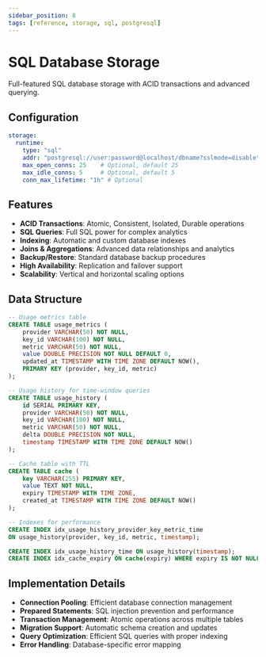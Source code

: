 ```yaml
---
sidebar_position: 8
tags: [reference, storage, sql, postgresql]
---
```


# SQL Database Storage

Full-featured SQL database storage with ACID transactions and advanced querying.

## Configuration

```yaml
storage:
  runtime:
    type: "sql"
    addr: "postgresql://user:password@localhost/dbname?sslmode=disable"
    max_open_conns: 25    # Optional, default 25
    max_idle_conns: 5     # Optional, default 5
    conn_max_lifetime: "1h" # Optional
```

## Features

- **ACID Transactions**: Atomic, Consistent, Isolated, Durable operations
- **SQL Queries**: Full SQL power for complex analytics
- **Indexing**: Automatic and custom database indexes
- **Joins & Aggregations**: Advanced data relationships and analytics
- **Backup/Restore**: Standard database backup procedures
- **High Availability**: Replication and failover support
- **Scalability**: Vertical and horizontal scaling options

## Data Structure

```sql
-- Usage metrics table
CREATE TABLE usage_metrics (
    provider VARCHAR(50) NOT NULL,
    key_id VARCHAR(100) NOT NULL,
    metric VARCHAR(50) NOT NULL,
    value DOUBLE PRECISION NOT NULL DEFAULT 0,
    updated_at TIMESTAMP WITH TIME ZONE DEFAULT NOW(),
    PRIMARY KEY (provider, key_id, metric)
);

-- Usage history for time-window queries
CREATE TABLE usage_history (
    id SERIAL PRIMARY KEY,
    provider VARCHAR(50) NOT NULL,
    key_id VARCHAR(100) NOT NULL,
    metric VARCHAR(50) NOT NULL,
    delta DOUBLE PRECISION NOT NULL,
    timestamp TIMESTAMP WITH TIME ZONE DEFAULT NOW()
);

-- Cache table with TTL
CREATE TABLE cache (
    key VARCHAR(255) PRIMARY KEY,
    value TEXT NOT NULL,
    expiry TIMESTAMP WITH TIME ZONE,
    created_at TIMESTAMP WITH TIME ZONE DEFAULT NOW()
);

-- Indexes for performance
CREATE INDEX idx_usage_history_provider_key_metric_time 
ON usage_history(provider, key_id, metric, timestamp);

CREATE INDEX idx_usage_history_time ON usage_history(timestamp);
CREATE INDEX idx_cache_expiry ON cache(expiry) WHERE expiry IS NOT NULL;
```

## Implementation Details

- **Connection Pooling**: Efficient database connection management
- **Prepared Statements**: SQL injection prevention and performance
- **Transaction Management**: Atomic operations across multiple tables
- **Migration Support**: Automatic schema creation and updates
- **Query Optimization**: Efficient SQL queries with proper indexing
- **Error Handling**: Database-specific error mapping
